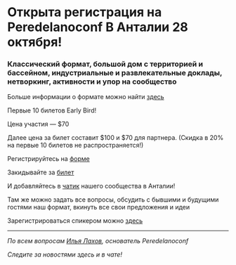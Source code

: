# Открыта регистрация на **Peredelanoconf** В Анталии 28 октября!

### Классический формат, большой дом с территорией и бассейном, индустриальные и развлекательные доклады, нетворкинг, активности и упор на сообщество

Больше информации о формате можно найти [здесь](/./confs/standard.md)

Первые 10 билетов Early Bird!

Цена участия — $70

Далее цена за билет составит $100 и $70 для партнера.
(Скидка в 20% на первые 10 билетов не распространяется!)

Регистрируйтесь на [форме](https://docs.google.com/forms/d/1v6JkzHYGKdrOSgO3grsJ-Aela8kK0ZjZt1xxKXia9Yc)

Закидывайте за [билет](/./guides/how-to-pay.md)

И добавляйтесь в [чатик](https://t.me/peredelano_antalya) нашего сообщества в Анталии! 

Там же можно задать все вопросы, обсудить с бывшими и будущими гостями наш формат, вкинуть все свои предложения и идеи

Зарегистрироваться спикером можно [здесь](/./guides/tech-speech.md)

---

_По всем вопросам [Илья Лахов](https://t.me/ilakhov), основатель Peredelanoconf_

_Следите за новостями здесь и в чате!_

